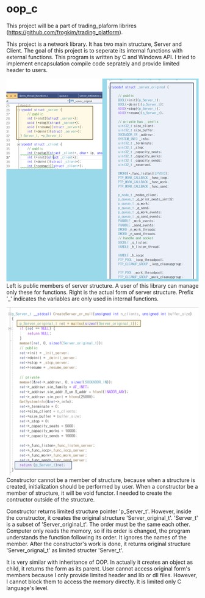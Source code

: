 # oop_c
This project will be a part of trading_plaform librires (https://github.com/frogkim/trading_platform).

This project is a network library. It has two main structure, Server and Client.
The goal of this project is to seperate its internal functions with external functions.
This program is written by C and Windows API. I tried to implement encapsulation compile code seprately and provide limited header to users.

![Structure](https://github.com/frogkim/pictures/blob/main/oop_c_01.png)  
Left is public members of server structure. A user of this library can manage only these for functions.
Right is the actual form of server structure. Prefix '_' indicates the variables are only used in internal functions.

![Constructor](https://github.com/frogkim/pictures/blob/main/oop_c_02.png)  
Constructor cannot be a member of structure, because when a structure is created, initialization should be performed by user.
When a constructor be a member of structure, it will be void functor. I needed to create the contructor outside of the structure.

Constructor returns limited structure pointer 'p_Server_t'. However, inside the constructor, it creates the original structure 'Server_original_t'.
'Server_t' is a subset of 'Server_original_t'. The order must be the same each other. Computer only reads the memory, so if its order is changed, the program understands the function following its order.
It ignores the names of the member.
After the constructor's work is done, it returns original structure 'Server_orignal_t' as limited structer 'Server_t'.

It is very similar with inheritance of OOP. In actually it creates an object as child, it returns the form as its parent.
User cannot access original form's members because I only provide limited header and lib or dll files.
However, I cannot block them to access the memory directly. It is limited only C language's level.
